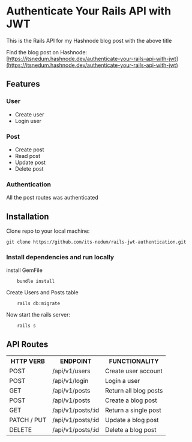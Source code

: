 # Authenticate Your Rails API with JWT

This is the Rails API for my Hashnode blog post with the above title

Find the blog post on Hashnode: [https://itsnedum.hashnode.dev/authenticate-your-rails-api-with-jwt](https://itsnedum.hashnode.dev/authenticate-your-rails-api-with-jwt) 

## Features

### User
- Create user
- Login user

### Post
- Create post
- Read post
- Update post
- Delete post

### Authentication
All the post routes was authenticated

## Installation

Clone repo to your local machine:

```git
git clone https://github.com/its-nedum/rails-jwt-authentication.git
```

### Install dependencies and run locally

install GemFile
```
    bundle install
```

Create Users and Posts table
```
    rails db:migrate
```

Now start the rails server:

```
    rails s
```

## API Routes
<table>
	<tr>
		<th>HTTP VERB</th>
		<th>ENDPOINT</th>
		<th>FUNCTIONALITY</th>
	</tr>
    <tr>
        <td>POST</td>
        <td>/api/v1/users</td>
        <td>Create user account</td>
    </tr>
    <tr>
        <td>POST</td>
        <td>/api/v1/login</td>
        <td>Login a user</td>
    </tr>
    <tr>
        <td>GET</td>
        <td>/api/v1/posts</td>
        <td>Return all blog posts</td>
    </tr>
    <tr>
        <td>POST</td>
        <td>/api/v1/posts</td>
        <td>Create a blog post</td>
    </tr>
    <tr>
        <td>GET</td>
        <td>/api/v1/posts/:id</td>
        <td>Return a single post</td>
    </tr>
    <tr>
        <td>PATCH / PUT</td>
        <td>/api/v1/posts/:id</td>
        <td>Update a blog post</td>
    </tr>
    <tr>
        <td>DELETE</td>
        <td>/api/v1/posts/:id</td>
        <td>Delete a blog post</td>
    </tr>
</table>